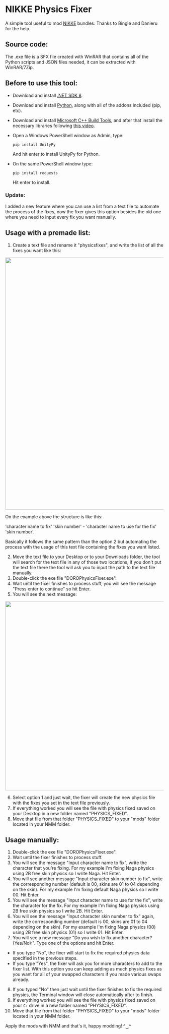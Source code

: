 # NIKKE Physics Fixer
A simple tool useful to mod [NIKKE](https://nikke-en.com/) bundles. Thanks to Bingle and Danieru for the help.


## Source code:

The .exe file is a SFX file created with WinRAR that contains all of the Python scripts and JSON files needed, it can be extracted with WinRAR/7Zip.


## Before to use this tool:

  - Download and install [.NET SDK 8](https://dotnet.microsoft.com/en-us/download/dotnet/thank-you/sdk-8.0.404-windows-x64-installer).
  - Download and install [Python](https://www.python.org/downloads/), along with all of the addons included (pip, etc).
  - Download and install [Microsoft C++ Build Tools](https://aka.ms/vs/17/release/vs_BuildTools.exe), and after that install the necessary libraries following [this video](https://files.catbox.moe/vqsuix.mp4).

  - Open a Windows PowerShell window as Admin, type:
    ```
    pip install UnityPy
    ```
    And hit enter to install UnityPy for Python.
  - On the same PowerShell window type:
    ```
    pip install requests
    ``` 
    Hit enter to install.



### Update:

I added a new feature where you can use a list from a text file to automate the process of the fixes, now the fixer gives this option besides the old one where you need to input every fix you want manually.



## Usage with a premade list:

1. Create a text file and rename it "physicsfixes", and write the list of all the fixes you want like this:

<img src="https://files.catbox.moe/3u4oav.jpg" width="800"/>

On the example above the structure is like this:

'character name to fix' 'skin number' - 'character name to use for the fix' 'skin number'.

Basically it follows the same pattern than the option 2 but automating the process with the usage of this text file containing the fixes you want listed.

2. Move the text file to your Desktop or to your Downloads folder, the tool will search for the text file in any of those two locations, if you don't put the text file there the tool will ask you to input the path to the text file manually.
3. Double-click the exe file "DOROPhysicsFixer.exe".
4. Wait until the fixer finishes to process stuff, you will see the message "Press enter to continue" so hit Enter.
5. You will see the next message:

<img src="https://files.catbox.moe/20dhc0.jpg" width="600"/>


6. Select option 1 and just wait, the fixer will create the new physics file with the fixes you set in the text file previously.
7. If everything worked you will see the file with physics fixed saved on your Desktop in a new folder named "PHYSICS_FIXED".
8. Move that file from that folder "PHYSICS_FIXED" to your "mods" folder located in your NMM folder.



## Usage manually:

1. Double-click the exe file "DOROPhysicsFixer.exe".
2. Wait until the fixer finishes to process stuff.
3. You will see the message "Input character name to fix", write the character that you're fixing. For my example I'm fixing Naga physics using 2B free skin physics so I write Naga. Hit Enter.
4. You will see another message "Input character skin number to fix", write the corresponding number (default is 00, skins are 01 to 04 depending on the skin). For my example I'm fixing default Naga physics so I write 00. Hit Enter.
5. You will see the message "Input character name to use for the fix", write the character for the fix. For my example I'm fixing Naga physics using 2B free skin physics so I write 2B. Hit Enter.
6. You will see the message "Input character skin number to fix" again, write the corresponding number (default is 00, skins are 01 to 04 depending on the skin). For my example I'm fixing Naga physics (00) using 2B free skin physics (01) so I write 01. Hit Enter.
7. You will see a new message "Do you wish to fix another character? (Yes/No):". Type one of the options and hit Enter.
 - If you type "No", the fixer will start to fix the required physics data specified in the previous steps.
 - If you type "Yes", the fixer will ask you for more characters to add to the fixer list. With this option you can keep adding as much physics fixes as you want for all of your swapped characters if you made various swaps already.
8. If you typed "No" then just wait until the fixer finishes to fix the required physics, the Terminal window will close automatically after to finish.
9. If everything worked you will see the file with physics fixed saved on your `C:` drive in a new folder named "PHYSICS_FIXED".
10. Move that file from that folder "PHYSICS_FIXED" to your "mods" folder located in your NMM folder.


Apply the mods with NMM and that's it, happy modding! ^‿^
